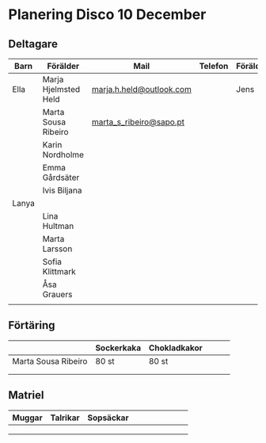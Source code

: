 # Planering Disco 10 December

## Deltagare
|  Barn | Förälder | Mail  | Telefon  | Förälder  | Mail | Telefon   |
|---|---|---|---|---|---|---|
| Ella | Marja Hjelmsted Held  | marja.h.held@outlook.com  | | Jens  | jens.held@gmail.com  | 070-557 05 32   |    
|   | Marta Sousa Ribeiro  | marta_s_ribeiro@sapo.pt  |   |   |    |    |
|   | Karin Nordholme  |   |   |   |    |    |
|   | Emma Gårdsäter  |   |   |   |    |    |
|   | Ivis Biljana  |   |   |   |    |    |
| Lanya  |   |   |   |   |    |    |    |    |
|   | Lina Hultman   |   |   |   |    |    |
|   | Marta Larsson  |   |   |   |    |    |
|   | Sofia Klittmark   |   |   |   |    |    |
|   | Åsa Grauers  |   |   |   |    |    |
|   |   |   |   |   |    |    |

## Förtäring

|   |  Sockerkaka | Chokladkakor  |   |   |  |
|---|---|---|---|---|---|
| Marta Sousa Ribeiro  | 80 st | 80 st |   |   |   |
|   |   |   |   |   |   |
|   |   |   |   |   |   |

## Matriel
| Muggar | Talrikar  | Sopsäckar  |   |   |   |   |   |   |   |
|---|---|---|---|---|---|---|---|---|---|
|   |   |   |   |   |   |   |   |   |   |
|   |   |   |   |   |   |   |   |   |   |
|   |   |   |   |   |   |   |   |   |   |
